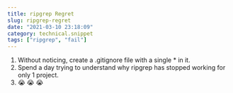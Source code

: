 ```yaml
---
title: ripgrep Regret
slug: ripgrep-regret
date: "2021-03-10 23:18:09"
category: technical.snippet
tags: ["ripgrep", "fail"]
---
```


1. Without noticing, create a .gitignore file with a single \* in it.
2. Spend a day trying to understand why ripgrep has stopped working for only 1
   project.
3. <div className="text-2xl">😭 😭 😭</div>
